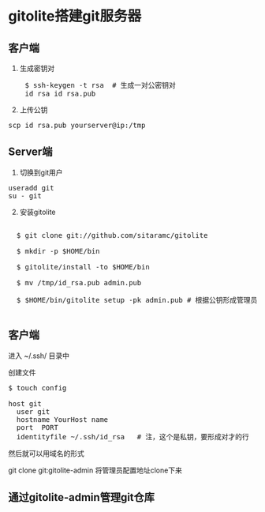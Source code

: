 # gitolite搭建git服务器

## 客户端

1. 生成密钥对

<pre>
	$ ssh-keygen -t rsa  # 生成一对公密钥对
 	id_rsa id_rsa.pub
</pre>
2. 上传公钥

<pre>
scp id_rsa.pub yourserver@ip:/tmp
</pre>

## Server端

1. 切换到git用户
<pre>
useradd git
su - git
</pre>

2. 安装gitolite

<pre>

  $ git clone git://github.com/sitaramc/gitolite

  $ mkdir -p $HOME/bin

  $ gitolite/install -to $HOME/bin

  $ mv /tmp/id_rsa.pub admin.pub

  $ $HOME/bin/gitolite setup -pk admin.pub # 根据公钥形成管理员

</pre>


## 客户端
进入 ~/.ssh/ 目录中

创建文件
<pre>
$ touch config

host git 
  user git 
  hostname YourHost name
  port  PORT
  identityfile ~/.ssh/id_rsa   # 注，这个是私钥，要形成对才的行
</pre>
然后就可以用域名的形式

git clone git:gitolite-admin  将管理员配置地址clone下来

## 通过gitolite-admin管理git仓库
